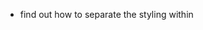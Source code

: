 - find out how to separate the styling within <style> tag into a separate .css file
- find out a different method to render the content for navigation submenus
    - by splitting into multipe html files instead of one single HTML file
    - hint: using innerHtml to inject the html code using javascript
